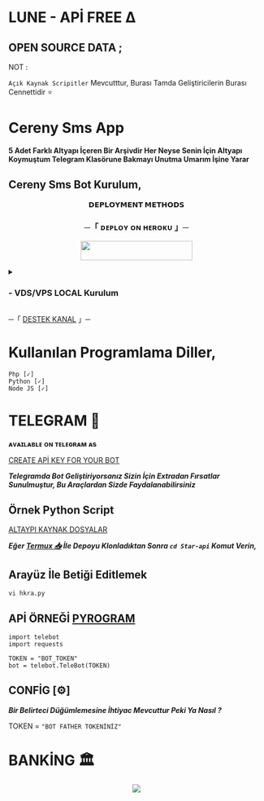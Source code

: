 # LUNE - APİ FREE ∆

## OPEN SOURCE DATA ;

NOT : 

`Açık Kaynak Scripitler` Mevcutttur, Burası Tamda Geliştiricilerin Burası Cennettidir ⭐

# Cereny Sms App
**5 Adet Farklı Altyapı İçeren Bir Arşivdir Her Neyse Senin İçin Altyapı Koymuştum Telegram Klasörune Bakmayı Unutma Umarım İşine Yarar**

## Cereny Sms Bot Kurulum,

<p align="center">
<b>𝗗𝗘𝗣𝗟𝗢𝗬𝗠𝗘𝗡𝗧 𝗠𝗘𝗧𝗛𝗢𝗗𝗦</b>
</p>

<h3 align="center">
    ─「 ᴅᴇᴩʟᴏʏ ᴏɴ ʜᴇʀᴏᴋᴜ 」─
</h3>

<p align="center"><a href="https://dashboard.heroku.com/new?template=https://github.com/zeedslowy/Star-api"> <img src="https://img.shields.io/badge/Deploy%20On%20Heroku-black?style=for-the-badge&logo=heroku" width="220" height="38.45"/></a></p>

<details>
<summary><h3>
- <b> VDS/VPS LOCAL Kurulum </b>
</h3></summary>

- SUDO PAKET GÜNCELLEME :
```
sudo apt-get update && sudo apt-get upgrade -y
```
- GİT PAKETİ KURULUM
```
sudo apt install git
```
- REPOYU KLONLA
```
https://github.com/zeedslowy/Star-api
```

- MODÜLLER İNŞA ETMEK :
```
sudo pip3 install -r requirements.txt
```

- DEĞER DEĞİŞTİRME
```
 vi hkra.py
```
- DEĞERİ DEĞİŞTİRME
`1512` Satırında Bulunan `{BOT_TOKEN}`
Kısmını 

[Bot Father](t.me/BotFather)

Üzerinden Aldığınız Değeri Api-Key İle Değiştiriniz,

## Şimdi İse `WLAN-LAKE`

## **Botunuzun Sürekli Açık Kalmasını Sağlamak İçin Gerekli Metodları Vereceğim**

- **MODÜL İNDİRMEK**
```
sudo apt install tmux && tmux
```

- **BOTU BAŞLATMA VAKTİ**
```
bash startup
```

<p align="center">
  <img src="https://telegra.ph/file/ba9423bf79903b785dbcb.jpg">
</p>

</details>


─「 [DESTEK KANAL](t.me/CerenyTeam) 」─


# Kullanılan Programlama Diller,
```
Php [✓]
Python [✓]
Node JS [✓]
```
# TELEGRAM 💙

**ᴀᴠᴀɪʟᴀʙʟᴇ ᴏɴ ᴛᴇʟᴇɢʀᴀᴍ ᴀs**

[CREATE APİ KEY FOR YOUR BOT](t.me/BotFather)



***Telegramda Bot Geliştiriyorsanız Sizin İçin Extradan Fırsatlar Sunulmuştur, Bu Araçlardan Sizde Faydalanabilirsiniz***

## Örnek Python Script

[ALTAYPI KAYNAK DOSYALAR](https://github.com/zeedslowy/lune-api/tree/main/Telegram)

***Eğer [Termux 📥](https://f-droid.org/tr/packages/com.termux) İle Depoyu Klonladıktan Sonra `cd Star-api` Komut Verin,***

## Arayüz İle Betiği Editlemek
```
vi hkra.py
```

## APİ ÖRNEĞİ [PYROGRAM](https://pypi.org/project/Pyrogram)
```
import telebot
import requests

TOKEN = "BOT_TOKEN"
bot = telebot.TeleBot(TOKEN)
```
## CONFİG [⚙️]
***Bir Belirteci Düğümlemesine İhtiyac Mevcuttur Peki Ya Nasıl ?***

TOKEN = `"BOT FATHER TOKENİNİZ"`


# BANKİNG 🏛️

<p align="center">
  <img src="https://telegra.ph/file/b32e62c0f1854e71b3220.jpg">
